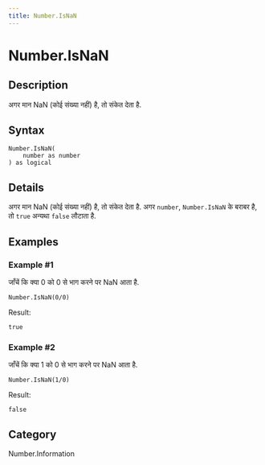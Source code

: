 ```yaml
---
title: Number.IsNaN
---
```


# Number.IsNaN


## Description

अगर मान NaN (कोई संख्या नहीं) है, तो संकेत देता है.


## Syntax

```powerquery
Number.IsNaN(
    number as number
) as logical
```


## Details

अगर मान NaN (कोई संख्या नहीं) है, तो संकेत देता है. अगर <code>number</code>, <code>Number.IsNaN</code> के बराबर है, तो <code>true</code> अन्यथा <code>false</code> लौटाता है.


## Examples

### Example #1 
जाँचें कि क्या 0 को 0 से भाग करने पर NaN आता है.
```powerquery
Number.IsNaN(0/0)
```

Result: 
```powerquery
true
```


### Example #2 
जाँचें कि क्या 1 को 0 से भाग करने पर NaN आता है.
```powerquery
Number.IsNaN(1/0)
```

Result: 
```powerquery
false
```




## Category
Number.Information
